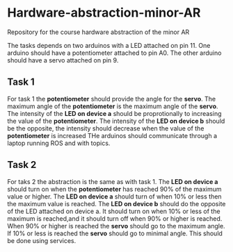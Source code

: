 # Hardware-abstraction-minor-AR
Repository for the course hardware abstraction of the minor AR

The tasks depends on two arduinos with a LED attached on pin 11. One arduino should have a potentiometer attached to pin A0.
The other arduino should have a servo attached on pin 9.

## Task 1

For task 1 the **potentiometer** should provide the angle for the **servo**.
The maximum angle of the **potentiometer** is the maximum angle of the **servo**.
The intensity of the **LED on device a** should be proprotionally to increasing the value of the **potentiometer**.
The intensity of the **LED on device b** should be the opposite, the intensity should decrease when the value of the **potentiometer** is increased
THe arduinos should communicate through a laptop running ROS and with topics.

## Task 2

For taks 2 the abstraction is the same as with task 1.
The **LED on device a** should turn on when the **potentiometer** has reached 90% of the maximum value or higher.
The **LED on device a** should turn of when 10% or less then the maximum value is reached.
The **LED on device b** should do the opposite of the LED attached on device a.
It should turn on when 10% or less of the maximum is reached,and it should turn off when 90% or higher is reached.
When 90% or higher is reached the **servo** should go to the maximum angle.
If 10% or less is reached the **servo** should go to minimal angle.
This should be done using services.
